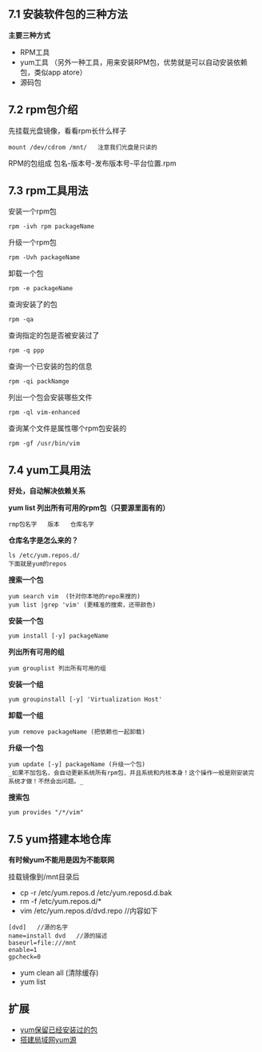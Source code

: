 ## 7.1 安装软件包的三种方法
**主要三种方式**
* RPM工具
* yum工具 （另外一种工具，用来安装RPM包，优势就是可以自动安装依赖包，类似app atore）
* 源码包


## 7.2 rpm包介绍
先挂载光盘镜像，看看rpm长什么样子
```
mount /dev/cdrom /mnt/   注意我们光盘是只读的
```
RPM的包组成  包名-版本号-发布版本号-平台位置.rpm



## 7.3 rpm工具用法
安装一个rpm包
```
rpm -ivh rpm packageName
```

升级一个rpm包
```
rpm -Uvh packageName
```

卸载一个包
```
rpm -e packageName
```

查询安装了的包
```
rpm -qa 
```

查询指定的包是否被安装过了
```
rpm -q ppp
```

查询一个已安装的包的信息
```
rpm -qi packNamge
```

列出一个包会安装哪些文件
```
rpm -ql vim-enhanced
```

查询某个文件是属性哪个rpm包安装的
```
rpm -gf /usr/bin/vim
```


## 7.4 yum工具用法
**好处，自动解决依赖关系**

**yum list 列出所有可用的rpm包（只要源里面有的）**
```
rmp包名字   版本   仓库名字
```

**仓库名字是怎么来的？**
```
ls /etc/yum.repos.d/
下面就是yum的repos
```

**搜索一个包**
```
yum search vim  (针对你本地的repo来搜的)
yum list |grep 'vim' (更精准的搜索，还带颜色)
```

**安装一个包**
```
yum install [-y] packageName
```

**列出所有可用的组**
```
yum grouplist 列出所有可用的组
```

**安装一个组**
```
yum groupinstall [-y] 'Virtualization Host'
```

**卸载一个组**
```
yum remove packageName (把依赖也一起卸载)
```

**升级一个包**
```
yum update [-y] packageName (升级一个包)
_如果不加包名，会自动更新系统所有rpm包，并且系统和内核本身！这个操作一般是刚安装完系统才做！不然会出问题。_
```

**搜索包**
```
yum provides "/*/vim"
```


## 7.5 yum搭建本地仓库

**有时候yum不能用是因为不能联网**

挂载镜像到/mnt目录后
* cp -r /etc/yum.repos.d /etc/yum.reposd.d.bak
* rm -f /etc/yum.repos.d/*
* vim /etc/yum.repos.d/dvd.repo  //内容如下

```
[dvd]   //源的名字
name=install dvd   //源的描述
baseurl=file:///mnt
enable=1
gpcheck=0
```

* yum clean all   (清除缓存)
* yum list

## 扩展
* [yum保留已经安装过的包](http://www.360doc.com/content/11/0218/15/4171006_94080041.shtml)   
* [搭建局域网yum源](http://www.aminglinux.com/bbs/thread-7627-1-1.html)  